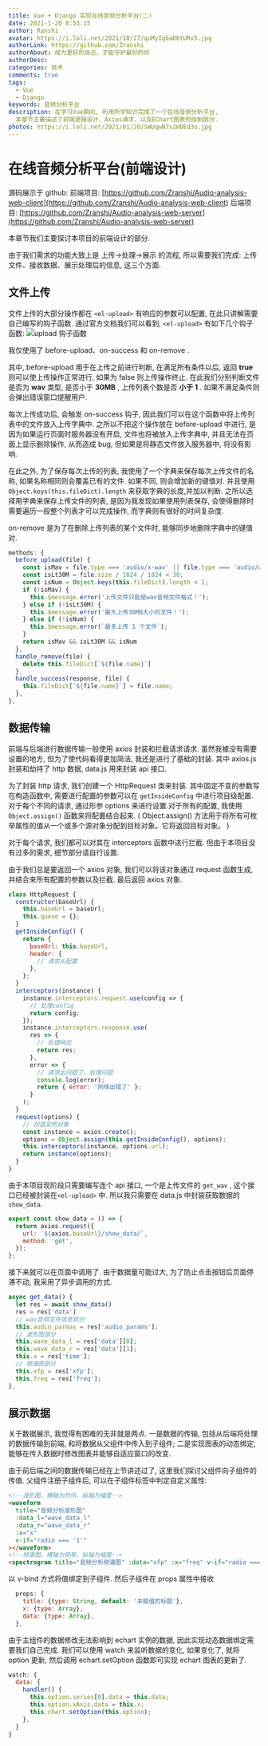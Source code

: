 ```yaml
---
title: Vue + Django 实现在线音频分析平台(二)
date: 2021-1-20 8:53:15
author: Ranshi
avatar: https://i.loli.net/2021/10/27/quMyIgbaD6tURx5.jpg
authorLink: https://github.com/Zranshi
authorAbout: 成为更好的自己，才能守护最好的你
authorDesc:
categories: 技术
comments: true
tags:
  - Vue
  - Django
keywords: 音频分析平台
description: 在学习Vue期间, 利用所学知识完成了一个在线音频分析平台,
  本章节主要描述了前端逻辑设计、Axios请求、以及EChart图表的绘制部分.
photos: https://i.loli.net/2021/01/20/SWUqwN7xZHDEd3o.jpg
---
```


# 在线音频分析平台(前端设计)

源码展示于 github: 前端项目:
[https://github.com/Zranshi/Audio-analysis-web-client](https://github.com/Zranshi/Audio-analysis-web-client)
后端项目:
[https://github.com/Zranshi/Audio-analysis-web-server](https://github.com/Zranshi/Audio-analysis-web-server)

本章节我们主要探讨本项目的前端设计的部分.

由于我们需求的功能大致上是 上传->处理->展示 的流程, 所以需要我们完成: 上传文件、接收数据、展示处理后的信息, 这三个方面.

## 文件上传

文件上传的大部分操作都在 `<el-upload>` 有响应的参数可以配置, 在此只讲解需要自己编写的钩子函数. 通过官方文档我们可以看到, `<el-upload>` 有如下几个钩子函数:
![upload 钩子函数](https://i.loli.net/2021/01/20/iZnFxcSlm4QPD8U.png)

我仅使用了 before-upload、on-success 和 on-remove .

其中, before-upload 用于在上传之前进行判断, 在满足所有条件以后, 返回 **true** 则可以使上传操作正常进行, 如果为 false 则上传操作终止. 在此我们分别判断文件是否为 **wav** 类型, 是否小于 **30MB** , 上传列表个数是否 **小于 1** . 如果不满足条件则会弹出错误窗口提醒用户.

每次上传成功后, 会触发 on-success 钩子, 因此我们可以在这个函数中将上传列表中的文件放入上传字典中. 之所以不把这个操作放在 before-upload 中进行, 是因为如果运行页面时服务器没有开启, 文件也将被放入上传字典中, 并且无法在页面上显示删除操作, 从而造成 bug, 但如果是将静态文件放入服务器中, 将没有影响.

在此之外, 为了保存每次上传的列表, 我使用了一个字典来保存每次上传文件的名称, 如果名称相同则会覆盖已有的文件. 如果不同, 则会增加新的键值对. 并且使用 `Object.keys(this.fileDict).length` 来获取字典的长度,并加以判断. 之所以选择用字典来保存上传文件的列表, 是因为我发现如果使用列表保存, 会使得删除时需要遍历一般整个列表才可以完成操作, 而字典则有很好的时间复杂度.

on-remove 是为了在删除上传列表的某个文件时, 能够同步地删除字典中的键值对.

```javascript
methods: {
  before_upload(file) {
    const isMav = file.type === 'audio/x-wav' || file.type === 'audio/wav';
    const isLt30M = file.size / 1024 / 1024 < 30;
    const isNum = Object.keys(this.fileDict).length < 1;
    if (!isMav) {
      this.$message.error('上传文件只能是wav音频文件格式！');
    } else if (!isLt30M) {
      this.$message.error('最大上传30MB大小的文件！');
    } else if (!isNum) {
      this.$message.error(`最多上传 1 个文件`);
    }
    return isMav && isLt30M && isNum
  },
  handle_remove(file) {
    delete this.fileDict[`${file.name}`]
  },
  handle_success(response, file) {
    this.fileDict[`${file.name}`] = file.name;
  },
},
```

## 数据传输

前端与后端进行数据传输一般使用 axios 封装和拦截请求请求. 虽然我被没有需要设置的地方, 但为了使代码看得更加简洁, 我还是进行了基础的封装. 其中 axios.js 封装和劫持了 http 数据, data.js 用来封装 api 接口.

为了封装 http 请求, 我们创建一个 HttpRequest 类来封装. 其中固定不变的参数写在构造函数中, 需要进行配置的参数可以在 `getInsideConfig` 中进行项目级配置. 对于每个不同的请求, 通过形参 options 来进行设置.对于所有的配置, 我使用 `Object.assign()` 函数来将配置结合起来. ( Object.assign() 方法用于将所有可枚举属性的值从一个或多个源对象分配到目标对象。它将返回目标对象。 )

对于每个请求, 我们都可以对其在 interceptors 函数中进行拦截. 但由于本项目没有过多的需求, 细节部分请自行设置.

由于我们总是要返回一个 axios 对象, 我们可以将该对象通过 request 函数生成, 并结合来所有配置的参数以及拦截. 最后返回 axios 对象.

```js
class HttpRequest {
  constructor(baseUrl) {
    this.baseUrl = baseUrl;
    this.queue = {};
  }
  getInsideConfig() {
    return {
      baseUrl: this.baseUrl,
      header: {
        // 请求头配置
      },
    };
  }
  interceptors(instance) {
    instance.interceptors.request.use(config => {
      // 处理config
      return config;
    });
    instance.interceptors.response.use(
      res => {
        // 处理响应
        return res;
      },
      error => {
        // 请求出问题了，处理问题
        console.log(error);
        return { error: '网络出错了' };
      }
    );
  }
  request(options) {
    // 创造实例对象
    const instance = axios.create();
    options = Object.assign(this.getInsideConfig(), options);
    this.interceptors(instance, options.url);
    return instance(options);
  }
}
```

由于本项目现阶段只需要编写连个 api 接口, 一个是上传文件的 `get_wav` , 这个接口已经被封装在`<el-upload>` 中. 所以我只需要在 data.js 中封装获取数据的 `show_data`.

```js
export const show_data = () => {
  return axios.request({
    url: `${axios.baseUrl}/show_data/`,
    method: 'get',
  });
};
```

接下来就可以在页面中调用了. 由于数据量可能过大, 为了防止点击按钮后页面停滞不动, 我采用了异步调用的方式.

```javascript
async get_data() {
  let res = await show_data()
  res = res['data']
  // wav音频文件信息部分
  this.audio_parmas = res['audio_params'];
  // 波形图部分
  this.wave_data_l = res['data'][0];
  this.wave_data_r = res['data'][1];
  this.x = res['time'];
  // 频谱图部分
  this.xfp = res['xfp'];
  this.freq = res['freq'];
},
```

## 展示数据

关于数据展示, 我觉得有困难的无非就是两点. 一是数据的传输, 包括从后端将处理的数据传输到前端, 和将数据从父组件中传入到子组件; 二是实现图表的动态绑定, 能够在传入数据时修改图表并能够自适应窗口的改变.

由于前后端之间的数据传输已经在上节讲述过了, 这里我们探讨父组件向子组件的传值. 父组件注册子组件后, 可以在子组件标签中判定自定义属性:

```html
<!--波形图，横轴为时间，纵轴为幅度-->
<waveform
  title="音频分析波形图"
  :data_l="wave_data_l"
  :data_r="wave_data_r"
  :x="x"
  v-if="radio === '1'"
></waveform>
<!--频谱图，横轴为频率，纵轴为幅度-->
<spectrogram title="音频分析频谱图" :data="xfp" :x="freq" v-if="radio === '2'"></spectrogram>
```

以 v-bind 方式将值绑定到子组件. 然后子组件在 props 属性中接收

```javascript
  props: {
    title: {type: String, default: '未赋值的标题'},
    x: {type: Array},
    data: {type: Array},
  },
```

由于主组件的数据修改无法影响到 echart 实例的数据, 因此实现动态数据绑定需要我们自己完成. 我们可以使用 watch 来监听数据的变化, 如果变化了, 就将 option 更新, 然后调用 echart.setOption 函数即可实现 echart 图表的更新了.

```javascript
watch: {
  data: {
    handler() {
      this.option.series[0].data = this.data;
      this.option.xAxis.data = this.x;
      this.chart.setOption(this.option);
    },
  }
}
```
